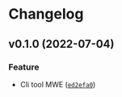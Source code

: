 # Changelog

<!--next-version-placeholder-->

## v0.1.0 (2022-07-04)
### Feature
* Cli tool MWE ([`ed2efa0`](https://github.com/cachuperia/blueprint-python/commit/ed2efa0118d47b22e5c6e644a022ed16c893bd57))
